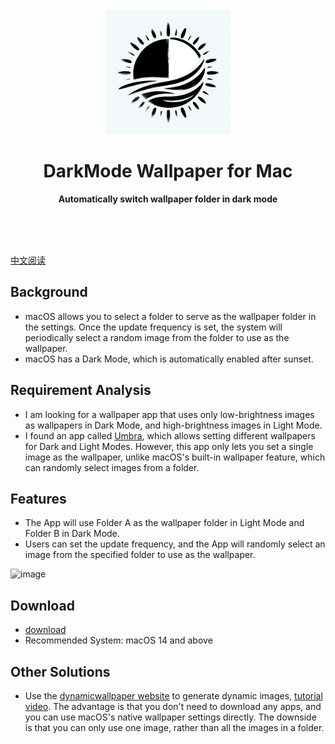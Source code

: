 
<div align="center">
	<a href="https://github.com/YanTianlong-01/DarkMode-Wallpaper-for-Mac">
		<img src="AppIcon-readme.png" width="200" height="200">
	</a>
	<h1>DarkMode Wallpaper for Mac</h1>
	<p>
		<b>Automatically switch wallpaper folder in dark mode</b>
	</p>
	<br>
	<br>
	<br>
</div>

[中文阅读](./README_zh.md)

## Background
- macOS allows you to select a folder to serve as the wallpaper folder in the settings. Once the update frequency is set, the system will periodically select a random image from the folder to use as the wallpaper.
- macOS has a Dark Mode, which is automatically enabled after sunset.

## Requirement Analysis
- I am looking for a wallpaper app that uses only low-brightness images as wallpapers in Dark Mode, and high-brightness images in Light Mode.
- I found an app called [Umbra](https://replay.software/umbra), which allows setting different wallpapers for Dark and Light Modes. However, this app only lets you set a single image as the wallpaper, unlike macOS's built-in wallpaper feature, which can randomly select images from a folder.

## Features
- The App will use Folder A as the wallpaper folder in Light Mode and Folder B in Dark Mode.
- Users can set the update frequency, and the App will randomly select an image from the specified folder to use as the wallpaper.
 
<img width="307" alt="image" src="https://github.com/user-attachments/assets/12ab0d27-12a2-4ba1-8cff-6a1347b09405">


## Download
- [download](https://github.com/YanTianlong-01/DarkMode-Wallpaper-for-Mac/releases/download/v1.0.4/DarkModeWallpaper-1.0.4.zip)
- Recommended System: macOS 14 and above


## Other Solutions
- Use the [dynamicwallpaper website](https://dynamicwallpaper.club/create) to generate dynamic images, [tutorial video](https://youtu.be/dmvW_wLskD0?si=A4tza93hGQxYig8a). The advantage is that you don't need to download any apps, and you can use macOS's native wallpaper settings directly. The downside is that you can only use one image, rather than all the images in a folder.


